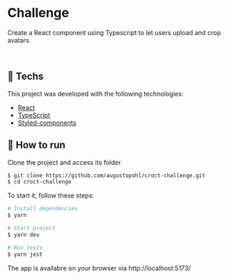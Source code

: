 
<br>

# Challenge
Create a React component using Typescript to let users upload and crop avatars.

<br>

## 🧪 Techs

This project was developed with the following technologies:

- [React](https://reactjs.org)
- [TypeScript](https://www.typescriptlang.org/)
- [Styled-components](https://styled-components.com/)

## 🚀 How to run

Clone the project and access its folder.

```bash
$ git clone https://github.com/augustopohl/croct-challenge.git
$ cd croct-challenge
```

To start it, follow these steps:

```bash
# Install dependencies
$ yarn

# Start project
$ yarn dev

# Run tests
$ yarn jest
```

The app is availabre on your browser via http://localhost:5173/

